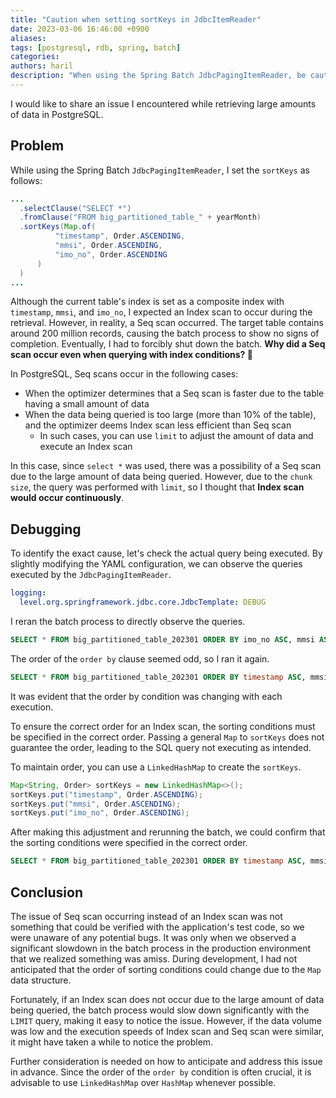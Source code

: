 ```yaml
---
title: "Caution when setting sortKeys in JdbcItemReader"
date: 2023-03-06 16:46:00 +0900
aliases: 
tags: [postgresql, rdb, spring, batch]
categories: 
authors: haril
description: "When using the Spring Batch JdbcPagingItemReader, be cautious when setting the sortKeys parameter. If the order of the sorting conditions is not maintained, an Index scan may not occur as intended."
---
```


I would like to share an issue I encountered while retrieving large amounts of data in PostgreSQL.

## Problem

While using the Spring Batch `JdbcPagingItemReader`, I set the `sortKeys` as follows:

```java
...
  .selectClause("SELECT *")
  .fromClause("FROM big_partitioned_table_" + yearMonth)
  .sortKeys(Map.of(
          "timestamp", Order.ASCENDING,
          "mmsi", Order.ASCENDING,
          "imo_no", Order.ASCENDING
      )
  )
...
```

Although the current table's index is set as a composite index with `timestamp`, `mmsi`, and `imo_no`, I expected an Index scan to occur during the retrieval. However, in reality, a Seq scan occurred. The target table contains around 200 million records, causing the batch process to show no signs of completion. Eventually, I had to forcibly shut down the batch. **Why did a Seq scan occur even when querying with index conditions? 🤔**

In PostgreSQL, Seq scans occur in the following cases:

- When the optimizer determines that a Seq scan is faster due to the table having a small amount of data
- When the data being queried is too large (more than 10% of the table), and the optimizer deems Index scan less efficient than Seq scan
	- In such cases, you can use `limit` to adjust the amount of data and execute an Index scan

In this case, since `select *` was used, there was a possibility of a Seq scan due to the large amount of data being queried. However, due to the `chunk size`, the query was performed with `limit`, so I thought that **Index scan would occur continuously**.

## Debugging

To identify the exact cause, let's check the actual query being executed. By slightly modifying the YAML configuration, we can observe the queries executed by the `JdbcPagingItemReader`.

```yaml
logging:
  level.org.springframework.jdbc.core.JdbcTemplate: DEBUG
 ```

I reran the batch process to directly observe the queries.

```sql
SELECT * FROM big_partitioned_table_202301 ORDER BY imo_no ASC, mmsi ASC, timestamp ASC LIMIT 1000
```

The order of the `order by` clause seemed odd, so I ran it again.

```sql
SELECT * FROM big_partitioned_table_202301 ORDER BY timestamp ASC, mmsi ASC, imo_no ASC LIMIT 1000
```

It was evident that the order by condition was changing with each execution.

To ensure the correct order for an Index scan, the sorting conditions must be specified in the correct order. Passing a general `Map` to `sortKeys` does not guarantee the order, leading to the SQL query not executing as intended.

To maintain order, you can use a `LinkedHashMap` to create the `sortKeys`.

```java
Map<String, Order> sortKeys = new LinkedHashMap<>();
sortKeys.put("timestamp", Order.ASCENDING);
sortKeys.put("mmsi", Order.ASCENDING);
sortKeys.put("imo_no", Order.ASCENDING);
```

After making this adjustment and rerunning the batch, we could confirm that the sorting conditions were specified in the correct order.

```sql
SELECT * FROM big_partitioned_table_202301 ORDER BY timestamp ASC, mmsi ASC, imo_no ASC LIMIT 1000
```

## Conclusion

The issue of Seq scan occurring instead of an Index scan was not something that could be verified with the application's test code, so we were unaware of any potential bugs. It was only when we observed a significant slowdown in the batch process in the production environment that we realized something was amiss. During development, I had not anticipated that the order of sorting conditions could change due to the `Map` data structure.

Fortunately, if an Index scan does not occur due to the large amount of data being queried, the batch process would slow down significantly with the `LIMIT` query, making it easy to notice the issue. However, if the data volume was low and the execution speeds of Index scan and Seq scan were similar, it might have taken a while to notice the problem.

Further consideration is needed on how to anticipate and address this issue in advance. Since the order of the `order by` condition is often crucial, it is advisable to use `LinkedHashMap` over `HashMap` whenever possible.